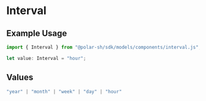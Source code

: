 # Interval

## Example Usage

```typescript
import { Interval } from "@polar-sh/sdk/models/components/interval.js";

let value: Interval = "hour";
```

## Values

```typescript
"year" | "month" | "week" | "day" | "hour"
```